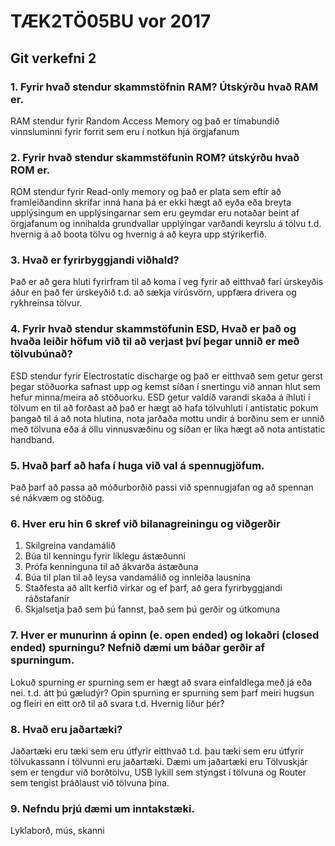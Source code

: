 # TÆK2TÖ05BU vor 2017
## Git verkefni 2
### 1. Fyrir hvað stendur skammstöfnin RAM? Útskýrðu hvað RAM er.
RAM stendur fyrir Random Access Memory og það er tímabundið vinnsluminni fyrir forrit sem eru í notkun hjá örgjafanum
### 2. Fyrir hvað stendur skammstöfunin ROM? útskýrðu hvað ROM er.
ROM stendur fyrir Read-only memory og það er plata sem eftir að framleiðandinn skrifar inná hana þá er ekki hægt að eyða eða breyta upplýsingum en upplýsingarnar sem eru geymdar eru notaðar beint af örgjafanum og innihalda grundvallar upplýingar varðandi keyrslu á tölvu t.d. hvernig á að boota tölvu og hvernig á að keyra upp stýrikerfið.
### 3. Hvað er fyrirbyggjandi viðhald?
Það er að gera hluti fyrirfram til að koma í veg fyrir að eitthvað fari úrskeyðis áður en það fer úrskeyðið t.d. að sækja vírúsvörn, uppfæra drivera og rykhreinsa tölvur.
### 4. Fyrir hvað stendur skammstöfunin ESD, Hvað er það og hvaða leiðir höfum við til að verjast því þegar unnið er með tölvubúnað?
ESD stendur fyrir Electrostatic discharge og það er eitthvað sem getur gerst þegar stöðuorka safnast upp og kemst síðan í snertingu við annan hlut sem hefur minna/meira að stöðuorku. ESD getur valdið varandi skaða á íhluti í tölvum en til að forðast að það er hægt að hafa tölvuhluti í antistatic pokum þangað til á að nota hlutina, nota jarðaða mottu undir á borðinu sem er unnið með tölvuna eða á öllu vinnusvæðinu og síðan er líka hægt að nota antistatic handband.
### 5. Hvað þarf að hafa í huga við val á spennugjöfum.
Það þarf að passa að móðurborðið passi við spennugjafan og að spennan sé nákvæm og stöðug.
### 6. Hver eru hin 6 skref við bilanagreiningu og viðgerðir
1. Skilgreina vandamálið
2. Búa til kenningu fyrir líklegu ástæðunni
3. Prófa kenninguna til að ákvarða ástæðuna
4. Búa til plan til að leysa vandamálið og innleiða lausnina
5. Staðfesta að allt kerfið virkar og ef þarf, að gera fyrirbyggjandi ráðstafanir
6. Skjalsetja það sem þú fannst, það sem þú gerðir og útkomuna
### 7. Hver er munurinn á opinn (e. open ended) og lokaðri (closed ended) spurningu? Nefnið dæmi um báðar gerðir af spurningum. 
Lokuð spurning er spurning sem er hægt að svara einfaldlega með já eða nei. t.d. átt þú gæludýr? Opin spurning er spurning sem þarf meiri hugsun og fleiri en eitt orð til að svara t.d. Hvernig líður þér?
### 8. Hvað eru jaðartæki?
Jaðartæki eru tæki sem eru útfyrir eitthvað t.d. þau tæki sem eru útfyrir tölvukassann í tölvunni eru jaðartæki. Dæmi um jaðartæki eru Tölvuskjár sem er tengdur við borðtölvu, USB lykill sem stýngst í tölvuna og Router sem tengist þráðlaust við tölvuna þína. 
### 9. Nefndu þrjú dæmi um inntakstæki.
Lyklaborð, mús, skanni

